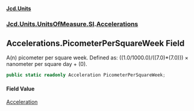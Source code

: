 #### [Jcd.Units](index.md 'index')
### [Jcd.Units.UnitsOfMeasure.SI](Jcd.Units.UnitsOfMeasure.SI.md 'Jcd.Units.UnitsOfMeasure.SI').[Accelerations](Accelerations.md 'Jcd.Units.UnitsOfMeasure.SI.Accelerations')

## Accelerations.PicometerPerSquareWeek Field

A(n) picometer per square week. Defined as: ((1.0/1000.0)/((7.0)*(7.0))) × nanometer per square day + (0).

```csharp
public static readonly Acceleration PicometerPerSquareWeek;
```

#### Field Value
[Acceleration](Acceleration.md 'Jcd.Units.UnitTypes.Acceleration')
